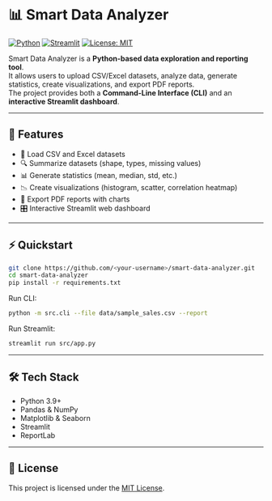 
# 📊 Smart Data Analyzer

[![Python](https://img.shields.io/badge/python-3.9%2B-blue.svg)](https://www.python.org/)
[![Streamlit](https://img.shields.io/badge/streamlit-app-red)](https://streamlit.io/)
[![License: MIT](https://img.shields.io/badge/License-MIT-green.svg)](LICENSE)

Smart Data Analyzer is a **Python-based data exploration and reporting tool**.  
It allows users to upload CSV/Excel datasets, analyze data, generate statistics, create visualizations, and export PDF reports.  
The project provides both a **Command-Line Interface (CLI)** and an **interactive Streamlit dashboard**.

---

## 🚀 Features
- 📂 Load CSV and Excel datasets  
- 🔍 Summarize datasets (shape, types, missing values)  
- 📊 Generate statistics (mean, median, std, etc.)  
- 📉 Create visualizations (histogram, scatter, correlation heatmap)  
- 📝 Export PDF reports with charts  
- 🎛 Interactive Streamlit web dashboard  

---

## ⚡ Quickstart
```bash
git clone https://github.com/<your-username>/smart-data-analyzer.git
cd smart-data-analyzer
pip install -r requirements.txt
```

Run CLI:
```bash
python -m src.cli --file data/sample_sales.csv --report
```

Run Streamlit:
```bash
streamlit run src/app.py
```

---

## 🛠 Tech Stack
- Python 3.9+
- Pandas & NumPy
- Matplotlib & Seaborn
- Streamlit
- ReportLab

---

## 📜 License
This project is licensed under the [MIT License](LICENSE).
